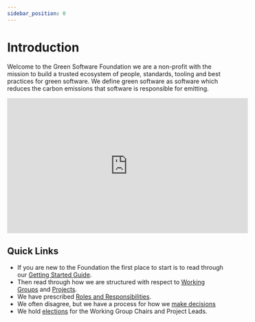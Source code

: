 ```yaml
---
sidebar_position: 0
---
```


# Introduction

Welcome to the Green Software Foundation we are a non-profit with the mission to build a trusted ecosystem of people, standards, tooling and best practices for green software. We define green software as software which reduces the carbon emissions that software is responsible for emitting.

<iframe width="560" height="315" src="https://www.youtube.com/embed/qdz2DlMLnVg" title="YouTube video player" frameborder="0" allow="accelerometer; autoplay; clipboard-write; encrypted-media; gyroscope; picture-in-picture" allowfullscreen></iframe>

## Quick Links

- If you are new to the Foundation the first place to start is to read through our [Getting Started Guide](/docs/getting-started.md).
- Then read through how we are structured with respect to [Working Groups](/docs/working-groups.md) and [Projects](/projects).
- We have prescribed [Roles and Responsibilities](/doc/roles-and-responsibilities.md).
- We often disagree, but we have a process for how we [make decisions](/docs/decision-making.md)
- We hold [elections](/docs/elections.md) for the Working Group Chairs and Project Leads.
